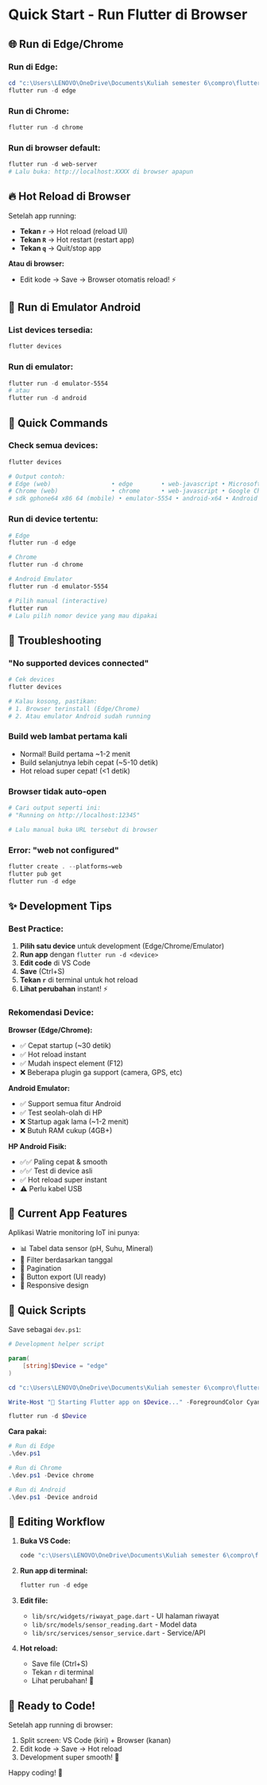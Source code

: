 # Quick Start - Run Flutter di Browser

## 🌐 Run di Edge/Chrome

### Run di Edge:
```powershell
cd "c:\Users\LENOVO\OneDrive\Documents\Kuliah semester 6\compro\flutter_framework"
flutter run -d edge
```

### Run di Chrome:
```powershell
flutter run -d chrome
```

### Run di browser default:
```powershell
flutter run -d web-server
# Lalu buka: http://localhost:XXXX di browser apapun
```

## 🔥 Hot Reload di Browser

Setelah app running:
- **Tekan `r`** → Hot reload (reload UI)
- **Tekan `R`** → Hot restart (restart app)
- **Tekan `q`** → Quit/stop app

**Atau di browser:**
- Edit kode → Save → Browser otomatis reload! ⚡

## 📱 Run di Emulator Android

### List devices tersedia:
```powershell
flutter devices
```

### Run di emulator:
```powershell
flutter run -d emulator-5554
# atau
flutter run -d android
```

## 🎯 Quick Commands

### Check semua devices:
```powershell
flutter devices

# Output contoh:
# Edge (web)                 • edge        • web-javascript • Microsoft Edge 120.0.2210.144
# Chrome (web)               • chrome      • web-javascript • Google Chrome 120.0.6099.130  
# sdk gphone64 x86 64 (mobile) • emulator-5554 • android-x64 • Android 13 (API 33)
```

### Run di device tertentu:
```powershell
# Edge
flutter run -d edge

# Chrome
flutter run -d chrome

# Android Emulator
flutter run -d emulator-5554

# Pilih manual (interactive)
flutter run
# Lalu pilih nomor device yang mau dipakai
```

## 🐛 Troubleshooting

### "No supported devices connected"
```powershell
# Cek devices
flutter devices

# Kalau kosong, pastikan:
# 1. Browser terinstall (Edge/Chrome)
# 2. Atau emulator Android sudah running
```

### Build web lambat pertama kali
- Normal! Build pertama ~1-2 menit
- Build selanjutnya lebih cepat (~5-10 detik)
- Hot reload super cepat! (<1 detik)

### Browser tidak auto-open
```powershell
# Cari output seperti ini:
# "Running on http://localhost:12345"

# Lalu manual buka URL tersebut di browser
```

### Error: "web not configured"
```powershell
flutter create . --platforms=web
flutter pub get
flutter run -d edge
```

## ✨ Development Tips

### Best Practice:
1. **Pilih satu device** untuk development (Edge/Chrome/Emulator)
2. **Run app** dengan `flutter run -d <device>`
3. **Edit code** di VS Code
4. **Save** (Ctrl+S)
5. **Tekan `r`** di terminal untuk hot reload
6. **Lihat perubahan** instant! ⚡

### Rekomendasi Device:

**Browser (Edge/Chrome):**
- ✅ Cepat startup (~30 detik)
- ✅ Hot reload instant
- ✅ Mudah inspect element (F12)
- ❌ Beberapa plugin ga support (camera, GPS, etc)

**Android Emulator:**
- ✅ Support semua fitur Android
- ✅ Test seolah-olah di HP
- ❌ Startup agak lama (~1-2 menit)
- ❌ Butuh RAM cukup (4GB+)

**HP Android Fisik:**
- ✅✅ Paling cepat & smooth
- ✅✅ Test di device asli
- ✅ Hot reload super instant
- ⚠️ Perlu kabel USB

## 🎨 Current App Features

Aplikasi Watrie monitoring IoT ini punya:
- 📊 Tabel data sensor (pH, Suhu, Mineral)
- 📅 Filter berdasarkan tanggal
- 📄 Pagination
- 💾 Button export (UI ready)
- 🎯 Responsive design

## 🔧 Quick Scripts

Save sebagai `dev.ps1`:

```powershell
# Development helper script

param(
    [string]$Device = "edge"
)

cd "c:\Users\LENOVO\OneDrive\Documents\Kuliah semester 6\compro\flutter_framework"

Write-Host "🚀 Starting Flutter app on $Device..." -ForegroundColor Cyan

flutter run -d $Device
```

**Cara pakai:**
```powershell
# Run di Edge
.\dev.ps1

# Run di Chrome
.\dev.ps1 -Device chrome

# Run di Android
.\dev.ps1 -Device android
```

## 📝 Editing Workflow

1. **Buka VS Code:**
   ```powershell
   code "c:\Users\LENOVO\OneDrive\Documents\Kuliah semester 6\compro\flutter_framework"
   ```

2. **Run app di terminal:**
   ```powershell
   flutter run -d edge
   ```

3. **Edit file:**
   - `lib/src/widgets/riwayat_page.dart` - UI halaman riwayat
   - `lib/src/models/sensor_reading.dart` - Model data
   - `lib/src/services/sensor_service.dart` - Service/API

4. **Hot reload:**
   - Save file (Ctrl+S)
   - Tekan `r` di terminal
   - Lihat perubahan! 🎉

## 🎯 Ready to Code!

Setelah app running di browser:
1. Split screen: VS Code (kiri) + Browser (kanan)
2. Edit kode → Save → Hot reload
3. Development super smooth! 🚀

Happy coding! 🎨
